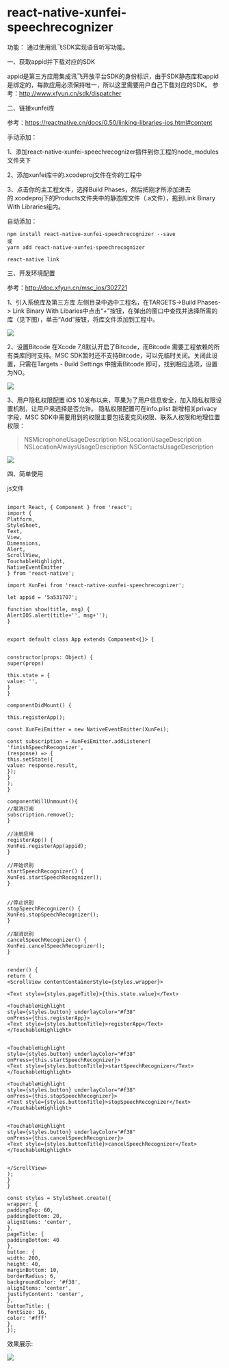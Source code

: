 # react-native-xunfei-speechrecognizer

功能：
通过使用讯飞SDK实现语音听写功能。

一、获取appid并下载对应的SDK

appid是第三方应用集成讯飞开放平台SDK的身份标识，由于SDK静态库和appid是绑定的，每款应用必须保持唯一，所以这里需要用户自己下载对应的SDK。
参考：http://www.xfyun.cn/sdk/dispatcher

二、链接xunfei库

参考：https://reactnative.cn/docs/0.50/linking-libraries-ios.html#content

手动添加：

1、添加react-native-xunfei-speechrecognizer插件到你工程的node_modules文件夹下

2、添加xunfei库中的.xcodeproj文件在你的工程中

3、点击你的主工程文件，选择Build Phases，然后把刚才所添加进去的.xcodeproj下的Products文件夹中的静态库文件（.a文件），拖到Link Binary With Libraries组内。

自动添加：
```
npm install react-native-xunfei-speechrecognizer --save
或
yarn add react-native-xunfei-speechrecognizer

react-native link
```

三、开发环境配置

参考：http://doc.xfyun.cn/msc_ios/302721

1、引入系统库及第三方库
左侧目录中选中工程名，在TARGETS->Build Phases-> Link Binary With Libaries中点击“+”按钮，在弹出的窗口中查找并选择所需的库（见下图），单击“Add”按钮，将库文件添加到工程中。

![](http://upload-images.jianshu.io/upload_images/2093433-4c66b7c8d7391e95.png?imageMogr2/auto-orient/strip%7CimageView2/2/w/1240)


2、设置Bitcode
在Xcode 7,8默认开启了Bitcode，而Bitcode 需要工程依赖的所有类库同时支持。MSC SDK暂时还不支持Bitcode，可以先临时关闭。关闭此设置，只需在Targets - Build Settings 中搜索Bitcode 即可，找到相应选项，设置为NO。

![](http://upload-images.jianshu.io/upload_images/2093433-479fe3d03d48a374.jpg?imageMogr2/auto-orient/strip%7CimageView2/2/w/1240)

3、用户隐私权限配置
iOS 10发布以来，苹果为了用户信息安全，加入隐私权限设置机制，让用户来选择是否允许。
隐私权限配置可在info.plist 新增相关privacy字段，MSC SDK中需要用到的权限主要包括麦克风权限、联系人权限和地理位置权限：
><key>NSMicrophoneUsageDescription</key>
<string></string>
<key>NSLocationUsageDescription</key>
<string></string>
<key>NSLocationAlwaysUsageDescription</key>
<string></string>
<key>NSContactsUsageDescription</key>
<string></string>

![](http://upload-images.jianshu.io/upload_images/2093433-4b8cb2e7077405ca.png?imageMogr2/auto-orient/strip%7CimageView2/2/w/1240)


四、简单使用

js文件
```

import React, { Component } from 'react';
import {
Platform,
StyleSheet,
Text,
View,
Dimensions,
Alert,
ScrollView,
TouchableHighlight,
NativeEventEmitter
} from 'react-native';

import XunFei from 'react-native-xunfei-speechrecognizer';

let appid = '5a531707';

function show(title, msg) {
AlertIOS.alert(title+'', msg+'');
}


export default class App extends Component<{}> {


constructor(props: Object) {
super(props)

this.state = {
value: '',
}
}

componentDidMount() {

this.registerApp();

const XunFeiEmitter = new NativeEventEmitter(XunFei);

const subscription = XunFeiEmitter.addListener(
'finishSpeechRecognizer',
(response) => {
this.setState({
value: response.result,
});
}
);
}

componentWillUnmount(){
//取消订阅
subscription.remove();
}

//注册应用
registerApp() {
XunFei.registerApp(appid);
}

//开始识别
startSpeechRecognizer() {
XunFei.startSpeechRecognizer();
}


//停止识别
stopSpeechRecognizer() {
XunFei.stopSpeechRecognizer();
}

//取消识别
cancelSpeechRecognizer() {
XunFei.cancelSpeechRecognizer();
}


render() {
return (
<ScrollView contentContainerStyle={styles.wrapper}>

<Text style={styles.pageTitle}>{this.state.value}</Text>

<TouchableHighlight
style={styles.button} underlayColor="#f38"
onPress={this.registerApp}>
<Text style={styles.buttonTitle}>registerApp</Text>
</TouchableHighlight>


<TouchableHighlight
style={styles.button} underlayColor="#f38"
onPress={this.startSpeechRecognizer}>
<Text style={styles.buttonTitle}>startSpeechRecognizer</Text>
</TouchableHighlight>

<TouchableHighlight
style={styles.button} underlayColor="#f38"
onPress={this.stopSpeechRecognizer}>
<Text style={styles.buttonTitle}>stopSpeechRecognizer</Text>
</TouchableHighlight>


<TouchableHighlight
style={styles.button} underlayColor="#f38"
onPress={this.cancelSpeechRecognizer}>
<Text style={styles.buttonTitle}>cancelSpeechRecognizer</Text>
</TouchableHighlight>


</ScrollView>
);
}
}

const styles = StyleSheet.create({
wrapper: {
paddingTop: 60,
paddingBottom: 20,
alignItems: 'center',
},
pageTitle: {
paddingBottom: 40
},
button: {
width: 200,
height: 40,
marginBottom: 10,
borderRadius: 6,
backgroundColor: '#f38',
alignItems: 'center',
justifyContent: 'center',
},
buttonTitle: {
fontSize: 16,
color: '#fff'
},
});

```

效果展示:

![](http://upload-images.jianshu.io/upload_images/2093433-3fd65b92fff233b9.png?imageMogr2/auto-orient/strip%7CimageView2/2/w/440)
